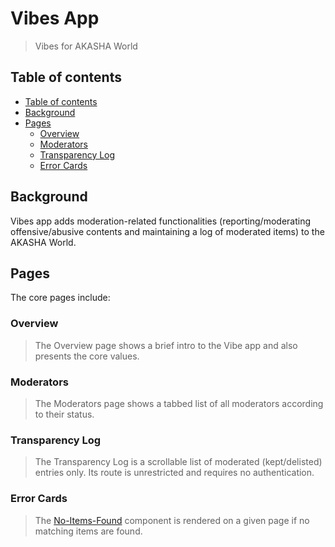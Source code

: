 # Vibes App

> Vibes for AKASHA World
## Table of contents

- [Table of contents](#table-of-contents)
- [Background](#background)
- [Pages](#pages)
  - [Overview](#overview)
  - [Moderators](#moderators)
  - [Transparency Log](#transparency-log)
  - [Error Cards](#error-cards)

## Background

Vibes app adds moderation-related functionalities (reporting/moderating offensive/abusive contents and maintaining a log of moderated items) to the AKASHA World.

## Pages

The core pages include:

### Overview
> The Overview page shows a brief intro to the Vibe app and also presents the core values.

### Moderators
> The Moderators page shows a tabbed list of all moderators according to their status.

### Transparency Log
> The Transparency Log is a scrollable list  of moderated (kept/delisted) entries only. Its route is unrestricted and requires no authentication.

### Error Cards
> The [No-Items-Found](src/components/error-cards/no-items-found.tsx) component is rendered on a given page if no  matching items are found.
